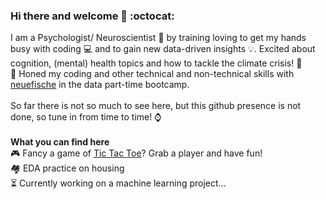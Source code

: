 ### Hi there and welcome 👋 :octocat:

I am a Psychologist/ Neuroscientist 🧠 by training loving to get my hands busy with coding 💻 and to gain new data-driven insights 💡. Excited about cognition, (mental) health topics and how to tackle the climate crisis! 🌳 </br>
🌱 Honed my coding and other technical and non-technical skills with [neuefische](https://www.neuefische.de/) in the data part-time bootcamp.</br></br>
So far there is not so much to see here, but this github presence is not done, so tune in from time to time! ⌚</br>
</br>
**What you can find here** </br>
🎮 Fancy a game of [Tic Tac Toe](https://github.com/pcfisch/tic-tac-toe)? Grab a player and have fun! </br>
🏘️ EDA practice on housing </br>
⏳ Currently working on a machine learning project...

<!--
**pcfisch/pcfisch** is a ✨ _special_ ✨ repository because its `README.md` (this file) appears on your GitHub profile.

Here are some ideas to get you started:

- 🔭 I’m currently working on ...
- 🌱 I’m currently learning ...
- 👯 I’m looking to collaborate on ...
- 🤔 I’m looking for help with ...
- 💬 Ask me about ...
- 📫 How to reach me: ...
- 😄 Pronouns: ...
- ⚡ Fun fact: ...
-->
